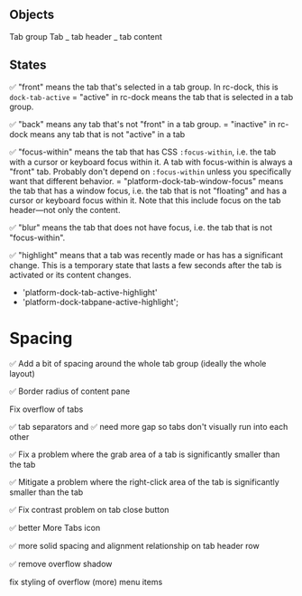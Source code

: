 ## Objects

Tab group
Tab
_ tab header
_ tab content

## States

✅ "front"
means the tab that's selected in a tab group. In rc-dock, this is `dock-tab-active`
= "active" in rc-dock means the tab that is selected in a tab group.

✅ "back"
means any tab that's not "front" in a tab group.
= "inactive" in rc-dock means any tab that is not "active" in a tab

✅ "focus-within" means the tab that has CSS `:focus-within`, i.e. the tab with a cursor or keyboard focus within it. A tab with focus-within is always a "front" tab. Probably don't depend on `:focus-within` unless you specifically want that different behavior.
= "platform-dock-tab-window-focus" means the tab that has a window focus, i.e. the tab that is not "floating" and has a cursor or keyboard focus within it. Note that this include focus on the tab header—not only the content.

✅ "blur" means the tab that does not have focus, i.e. the tab that is not "focus-within".

✅ "highlight" means that a tab was recently made or has has a significant change. This is a temporary state that lasts a few seconds after the tab is activated or its content changes.

- 'platform-dock-tab-active-highlight'
- 'platform-dock-tabpane-active-highlight';

# Spacing

✅ Add a bit of spacing around the whole tab group (ideally the whole layout)

✅ Border radius of content pane

Fix overflow of tabs

✅ tab separators and ✅ need more gap so tabs don't visually run into each other

✅ Fix a problem where the grab area of a tab is significantly smaller than the tab

✅ Mitigate a problem where the right-click area of the tab is significantly smaller than the tab

✅ Fix contrast problem on tab close button

✅ better More Tabs icon

✅ more solid spacing and alignment relationship on tab header row

✅ remove overflow shadow

fix styling of overflow (more) menu items
